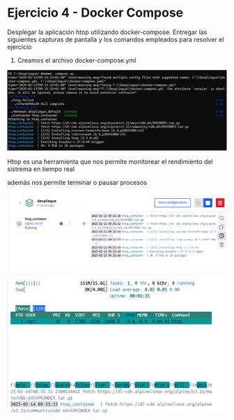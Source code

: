 # Ejercicio 4 - Docker Compose

Desplegar la aplicación htop utilizando docker-compose. Entregar las siguientes capturas de pantalla  y los comandos empleados para resolver el ejercicio

1. Creamos el archivo docker-compose.yml

![image.png](image.png)

Htop es una herramienta que nos permite monitorear el rendimiento del sistrema en tiempo real

además nos permite terminar o pausar procesos

![image.png](image%201.png)

![image.png](image%202.png)